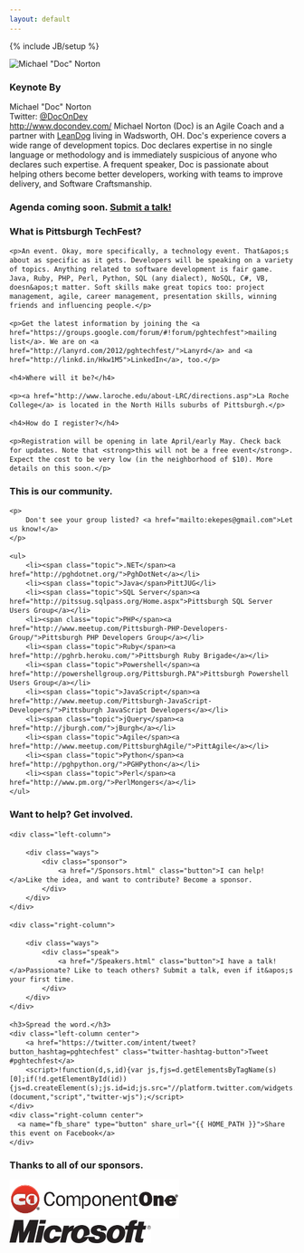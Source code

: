 ```yaml
---
layout: default
---
```

{% include JB/setup %}

<div class="keynote">
	<img src="http://a0.twimg.com/profile_images/1358796499/doc_at_sandcastle_style_reasonably_small.jpg" alt="Michael &quot;Doc&quot; Norton" />
	<div class="presenter">
		<h3>Keynote By</h3>
		<span class="name">Michael &quot;Doc&quot; Norton</span>
		<div class="contact">Twitter: <a href="http://www.twitter.com/DocOnDev">@DocOnDev</a></div>
		<span class="contact"><a href="http://www.docondev.com/">http://www.docondev.com/</a></span>
		<span class="bio">Michael Norton (Doc) is an Agile Coach and a partner with <a href="http://www.leandog.com">LeanDog</a> living in Wadsworth, OH. Doc's experience covers a wide range of development topics. Doc declares expertise in no single language or methodology and is immediately suspicious of anyone who declares such expertise. A frequent speaker, Doc is passionate about helping others become better developers, working with teams to improve delivery, and Software Craftsmanship.</span>
	</div>
</div>

<div class="agenda clear">
	<h3>Agenda coming soon. <a href="/Speakers.html">Submit a talk!</a></h3>
</div>

<div class="about">
	<h3>What is Pittsburgh TechFest?</h3>

	<p>An event. Okay, more specifically, a technology event. That&apos;s about as specific as it gets. Developers will be speaking on a variety of topics. Anything related to software development is fair game. Java, Ruby, PHP, Perl, Python, SQL (any dialect), NoSQL, C#, VB, doesn&apos;t matter. Soft skills make great topics too: project management, agile, career management, presentation skills, winning friends and influencing people.</p>

	<p>Get the latest information by joining the <a href="https://groups.google.com/forum/#!forum/pghtechfest">mailing list</a>. We are on <a href="http://lanyrd.com/2012/pghtechfest/">Lanyrd</a> and <a href="http://linkd.in/Hkw1M5">LinkedIn</a>, too.</p>

	<h4>Where will it be?</h4>

	<p><a href="http://www.laroche.edu/about-LRC/directions.asp">La Roche College</a> is located in the North Hills suburbs of Pittsburgh.</p>

	<h4>How do I register?</h4>

	<p>Registration will be opening in late April/early May. Check back for updates. Note that <strong>this will not be a free event</strong>. Expect the cost to be very low (in the neighborhood of $10). More details on this soon.</p>
</div>

<div class="user-groups">
	<h3>This is our community.</h3>

	<p>
		Don't see your group listed? <a href="mailto:ekepes@gmail.com">Let us know!</a>
	</p>

	<ul>
		<li><span class="topic">.NET</span><a href="http://pghdotnet.org/">PghDotNet</a></li>
		<li><span class="topic">Java</span>PittJUG</li>
		<li><span class="topic">SQL Server</span><a href="http://pitssug.sqlpass.org/Home.aspx">Pittsburgh SQL Server Users Group</a></li>
		<li><span class="topic">PHP</span><a href="http://www.meetup.com/Pittsburgh-PHP-Developers-Group/">Pittsburgh PHP Developers Group</a></li>
		<li><span class="topic">Ruby</span><a href="http://pghrb.heroku.com/">Pittsburgh Ruby Brigade</a></li>
		<li><span class="topic">Powershell</span><a href="http://powershellgroup.org/Pittsburgh.PA">Pittsburgh Powershell Users Group</a></li>
		<li><span class="topic">JavaScript</span><a href="http://www.meetup.com/Pittsburgh-JavaScript-Developers/">Pittsburgh JavaScript Developers</a></li>
		<li><span class="topic">jQuery</span><a href="http://jburgh.com/">jBurgh</a></li>
		<li><span class="topic">Agile</span><a href="http://www.meetup.com/PittsburghAgile/">PittAgile</a></li>
		<li><span class="topic">Python</span><a href="http://pghpython.org/">PGHPython</a></li>
		<li><span class="topic">Perl</span><a href="http://www.pm.org/">PerlMongers</a></li>
	</ul>
</div>

<div class="help-out">
	<h3>Want to help? Get involved.</h3>
	<a name="help-out"></a>

	<div class="left-column">
	
		<div class="ways">
			<div class="sponsor">
				<a href="/Sponsors.html" class="button">I can help!</a>Like the idea, and want to contribute? Become a sponsor.
			</div>
		</div>
	</div>

	<div class="right-column">
	
		<div class="ways">
			<div class="speak">
				<a href="/Speakers.html" class="button">I have a talk!</a>Passionate? Like to teach others? Submit a talk, even if it&apos;s your first time.
			</div>
		</div>
	</div>

	<h3>Spread the word.</h3>
	<div class="left-column center">
	    <a href="https://twitter.com/intent/tweet?button_hashtag=pghtechfest" class="twitter-hashtag-button">Tweet #pghtechfest</a>
		<script>!function(d,s,id){var js,fjs=d.getElementsByTagName(s)[0];if(!d.getElementById(id)){js=d.createElement(s);js.id=id;js.src="//platform.twitter.com/widgets.js";fjs.parentNode.insertBefore(js,fjs);}}(document,"script","twitter-wjs");</script>
	</div>
	<div class="right-column center">
      <a name="fb_share" type="button" share_url="{{ HOME_PATH }}">Share this event on Facebook</a>
	</div>	
</div>

<div class="sponsors clear">
	<h3>Thanks to all of our sponsors.</h3>
	<a href="http://www.componentone.com/"><img src="/assets/themes/pghtechfest/images/componentone_logo_horizonal_black.png" alt="Component One" width="300" /></a>
	<a href="http://www.microsoft.com/"><img src="/assets/themes/pghtechfest/images/Microsoft_Logo_Web.png" alt="Microsoft" width="250" /></a>
</div>


<!--
In the Fall of 2011, the organizers of Pittsburgh Code Camp decided to see if the other User Groups in the
Pittsburgh area would be interested in having an event where developers interested in all sorts of technologies
could gather together and learn from each other. Everyone agreed that it was a good idea and Pittsburgh TechFest
was born.

We are currently accepting submissions for presentations. Anything related to software development is fair game.
Java, Ruby, PHP, Perl, Python, SQL (any dialect), NoSQL, C#, VB, doesn't matter. "Soft" skills like project management,
agile, career management, presentation skills, winning friends and influencing people - all good topics. Click on
the "Speakers" tab above to submit your talk.

We are also accepting sponsors. Click on the "Sponsors" link above for more information.

If you would like to stay up to date on the latest happenings, join our mailing list on
 [Google Groups](https://groups.google.com/forum/#!forum/pghtechfest).

[La Roche College](http://www.laroche.edu/about-LRC/directions.asp) is located in the North Hills suburbs of Pittsburgh.

We are on [Lanyrd](http://lanyrd.com/2012/pghtechfest/) and [LinkedIn](http://linkd.in/Hkw1M5), too.

Registration will be opening in late April/early May - check back for updates. Note that this will not be a free
event, but we are expecting the cost to be very low (in the neighborhood of $10).
    
#### Recent News

<ul class="posts">
  {% for post in site.posts %}
    <li><span>{{ post.date | date_to_string }}</span> &raquo; <a href="{{ BASE_PATH }}{{ post.url }}">{{ post.title }}</a></li>
  {% endfor %}
</ul>
-->